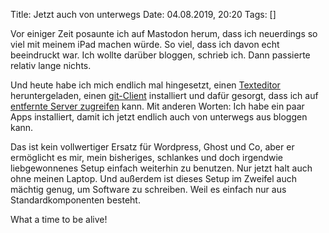 Title: Jetzt auch von unterwegs
Date: 04.08.2019, 20:20
Tags: []

Vor einiger Zeit posaunte ich auf Mastodon herum, dass ich neuerdings so viel mit meinem iPad machen würde. So viel, dass ich davon echt beeindruckt war. Ich wollte darüber bloggen, schrieb ich. Dann passierte relativ lange nichts.

Und heute habe ich mich endlich mal hingesetzt, einen [Texteditor](https://kodex.app) heruntergeladen, einen [git-Client](https://workingcopyapp.com) installiert und dafür gesorgt, dass ich auf [entfernte Server zugreifen](https://www.panic.com/prompt/) kann. Mit anderen Worten: Ich habe ein paar Apps installiert, damit ich jetzt endlich auch von unterwegs aus bloggen kann.

Das ist kein vollwertiger Ersatz für Wordpress, Ghost und Co, aber er ermöglicht es mir, mein bisheriges, schlankes und doch irgendwie liebgewonnenes Setup einfach weiterhin zu benutzen. Nur jetzt halt auch ohne meinen Laptop. Und außerdem ist dieses Setup im Zweifel auch mächtig genug, um Software zu schreiben. Weil es einfach nur aus Standardkomponenten besteht.

What a time to be alive!